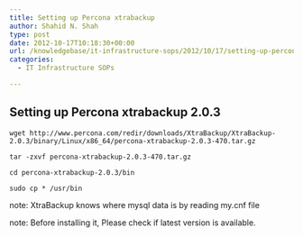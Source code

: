 ```yaml
---
title: Setting up Percona xtrabackup
author: Shahid N. Shah
type: post
date: 2012-10-17T10:18:30+00:00
url: /knowledgebase/it-infrastructure-sops/2012/10/17/setting-up-percona-xtrabackup/
categories:
  - IT Infrastructure SOPs

---
```

## Setting up Percona xtrabackup 2.0.3

    wget http://www.percona.com/redir/downloads/XtraBackup/XtraBackup-2.0.3/binary/Linux/x86_64/percona-xtrabackup-2.0.3-470.tar.gz
    
    tar -zxvf percona-xtrabackup-2.0.3-470.tar.gz
    
    cd percona-xtrabackup-2.0.3/bin
    
    sudo cp * /usr/bin
    

note: XtraBackup knows where mysql data is by reading my.cnf file
  
note: Before installing it, Please check if latest version is available.